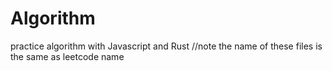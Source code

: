 # Algorithm
practice algorithm with Javascript and Rust
//note
the  name of these files is the same as leetcode name

